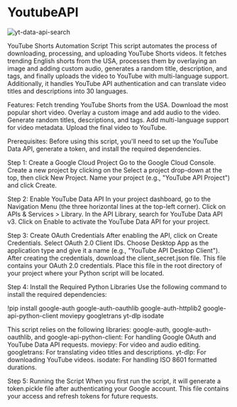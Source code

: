 # YoutubeAPI
![yt-data-api-search](https://github.com/user-attachments/assets/c0960e3a-72c4-4a3f-abf5-9e8661220dba)

YouTube Shorts Automation Script
This script automates the process of downloading, processing, and uploading YouTube Shorts videos. It fetches trending English shorts from the USA, processes them by overlaying an image and adding custom audio, generates a random title, description, and tags, and finally uploads the video to YouTube with multi-language support. Additionally, it handles YouTube API authentication and can translate video titles and descriptions into 30 languages.

Features:
Fetch trending YouTube Shorts from the USA.
Download the most popular short video.
Overlay a custom image and add audio to the video.
Generate random titles, descriptions, and tags.
Add multi-language support for video metadata.
Upload the final video to YouTube.

Prerequisites:
Before using this script, you'll need to set up the YouTube Data API, generate a token, and install the required dependencies.

Step 1: Create a Google Cloud Project
Go to the Google Cloud Console.
Create a new project by clicking on the Select a project drop-down at the top, then click New Project.
Name your project (e.g., "YouTube API Project") and click Create.

Step 2: Enable YouTube Data API
In your project dashboard, go to the Navigation Menu (the three horizontal lines at the top-left corner).
Click on APIs & Services > Library.
In the API Library, search for YouTube Data API v3.
Click on Enable to activate the YouTube Data API for your project.

Step 3: Create OAuth Credentials
After enabling the API, click on Create Credentials.
Select OAuth 2.0 Client IDs.
Choose Desktop App as the application type and give it a name (e.g., "YouTube API Desktop Client").
After creating the credentials, download the client_secret.json file. This file contains your OAuth 2.0 credentials.
Place this file in the root directory of your project where your Python script will be located.

Step 4: Install the Required Python Libraries
Use the following command to install the required dependencies:

!pip install google-auth google-auth-oauthlib google-auth-httplib2 google-api-python-client moviepy googletrans yt-dlp isodate

This script relies on the following libraries:
google-auth, google-auth-oauthlib, and google-api-python-client: For handling Google OAuth and YouTube Data API requests.
moviepy: For video and audio editing.
googletrans: For translating video titles and descriptions.
yt-dlp: For downloading YouTube videos.
isodate: For handling ISO 8601 formatted durations.

Step 5: Running the Script
When you first run the script, it will generate a token.pickle file after authenticating your Google account. This file contains your access and refresh tokens for future requests.

